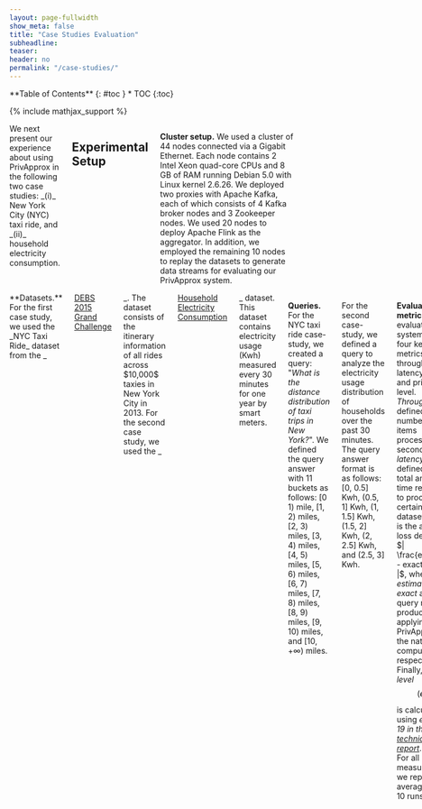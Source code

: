 ```yaml
---
layout: page-fullwidth
show_meta: false
title: "Case Studies Evaluation"
subheadline:
teaser:
header: no
permalink: "/case-studies/"
---
```


<div class="row">
<div class="medium-4 medium-push-8 columns" markdown="1">
<div class="panel radius" markdown="1">
**Table of Contents**
{: #toc }
*  TOC
{:toc}
</div>
</div><!-- /.medium-4.columns -->

{% include mathjax_support %}
<div class="medium-8 medium-pull-4 columns" markdown="1">
We next present our experience about using PrivApprox in the following two case studies: _(i)_ New York City (NYC) taxi ride, and _(ii)_ household electricity consumption.

## Experimental Setup
**Cluster setup.** We used a cluster of $44$ nodes connected via a Gigabit Ethernet. Each node contains 2 Intel Xeon quad-core CPUs and 8 GB of RAM running Debian 5.0 with Linux kernel 2.6.26.  We deployed two proxies with Apache Kafka, each of which consists of $4$ Kafka broker nodes and $3$ Zookeeper nodes. We used  $20$ nodes to deploy Apache Flink as the aggregator. In addition, we employed the remaining $10$ nodes to replay the datasets to generate data streams for evaluating our PrivApprox system.
</div>

<div class="medium-12 medium-pull-12 columns" markdown="1">
**Datasets.** For the first case study, we used the _NYC Taxi Ride_ dataset from the _<a href="http://dl.acm.org/citation.cfm?id=2488283">DEBS 2015 Grand Challenge</a>_. The dataset consists of the itinerary information of all rides across $10,000$ taxies in New York City in 2013.
For the second case study, we used the _<a href="https://goo.gl/0p2QGB">Household Electricity Consumption</a>_ dataset.  This dataset contains electricity usage (Kwh) measured every 30 minutes for one year by smart meters.

**Queries.** For the NYC taxi ride case-study, we created a query: "_What is the distance distribution of taxi trips in New York?_". We defined the query answer with $11$ buckets as follows:  [0 1) mile, [1, 2) miles, [2, 3) miles, [3, 4) miles, [4, 5) miles, [5, 6) miles, [6, 7) miles, [7, 8) miles, [8, 9) miles, [9, 10) miles, and [10, $+\infty$) miles.

For the second case-study, we defined a query to analyze the electricity usage distribution of households over the past 30 minutes. The query answer format is as follows: [0, 0.5] Kwh, (0.5, 1] Kwh, (1, 1.5] Kwh, (1.5, 2] Kwh, (2, 2.5] Kwh, and (2.5, 3] Kwh.


**Evaluation metrics.** We evaluated our system using four key metrics: throughput, latency, utility, and privacy level. _Throughput_ is defined as the number of data items processed  per second, and _latency_ is defined as the total amount of time required to process a certain dataset. _Utility_ is the accuracy loss defined as $| \frac{estimate - exact}{exact} |$, where $estimate$ and $exact$ are the query results produced by applying PrivApprox and the native computation, respectively. Finally, _privacy level_ $$(\epsilon_{zk})$$ is calculated  using _equation 19 in the <a href="https://arxiv.org/abs/1701.05403">technical report</a>_.  
For all measurements, we report the average over $10$ runs.

## Results

### Scalability

We measured the scalability of the two main system components: proxies and the aggregator. We first measured the throughput of proxies with various numbers of CPU cores (scale-up) and different numbers of nodes (scale-out). This experiment was conducted on a cluster of $4$ nodes. _Figure 1 (a)_ shows that, as expected, the throughput at proxies  scales quite well with the number of CPU cores and
nodes. In the NYC Taxi case-study, with $2$ cores, the throughput of each proxy is $512,348$ answers/sec, and with $8$ cores (1 node) the throughput is $1,192,903$ answers/sec; whereas, with a cluster of $4$ nodes each with $8$ cores, the throughput of each proxy reaches $2,539,715$ answers/sec. In  the household electricity case-study, the proxies achieve relatively a higher throughput compared because the message size is smaller than in the NYC Taxi case-study.

<div class="medium-12 medium-pull-12 columns" markdown="1">
 <img class="t20" width="80%" src="{{ site.urlimg }}throughput-proxies-aggregator.png" alt="case studies">
</div>

***Figure 1: Throughput at proxies and the aggregator with different numbers of CPU cores and nodes.***


We next measured the throughput at the aggregator. This experiment was conducted with 44 nodes including $20$ nodes for deploying the aggregator, $7$ nodes for each proxy, and $10$ nodes for replaying datasets. _Figure 1 (b)_ depicts that the aggregator also scales quite well when the number of nodes for aggregator increases. The throughput of  aggregator, however, is much lower than the throughput of  proxies due to
the relatively expensive _join_ operation and the analytical computation at the aggregator.  We notice that the throughput of the aggregator in the household electricity case study does not significantly improve in comparison to the first case study.  This is because the difference in the size of messages between the two case studies does not affect much on the performance of the _join_ operation and the analytical computation.


### Network Bandwidth and Latency

Next, we conducted the experiment to measure the network bandwidth usage. By leveraging the sampling mechanism at clients, our system reduces network traffic  significantly. _Figure 2 (a)_ shows the total network traffic transferred from clients to proxies with different sampling fractions. In the first case study, with the sampling fraction of $60$%, PrivApprox can reduce the network traffic by $1.62\times$; whereas in the second case study, the reduction is $1.58\times$.

<div class="medium-12 medium-pull-12 columns" markdown="1">
 <img class="t20" width="80%" src="{{ site.urlimg }}bandwidth-latency.png" alt="case studies">
</div>

***Figure 2: Total network traffic and latency at proxies with different sampling fractions at clients.***

Beside the benefit of saving network bandwidth, PrivApprox achieves also lower latency in processing query answers by leveraging approximate computation. To evaluate this advantage, we measured the  effect of sampling fractions on the latency of processing query answers. _Figure 2 (b)_ depicts the latency with different sampling fractions at clients. For the first case-study, with the sampling fraction of $60$%, the latency is $1.68\times$ lower than the execution without sampling; whereas, in the second case-study this value is $1.66 \times$ lower  than the execution without sampling.


### Utility and Privacy

_Figure 3 (a)(b)(c)_ show the utility, the privacy level, and the trade-off between them, respectively, with different sampling and randomization parameters.  The randomization parameters $p$ and $q$ are varied in the range of (0, 1), and the sampling parameter $s$ is calculated using _equation 19 in the <a href="https://arxiv.org/abs/1701.05403">technical report</a>_. Here, we show results only for NYC Taxi dataset. As the sampling parameter $s$ and the first randomization parameter $p$ increase, the utility of query results improves (i.e., accuracy loss gets smaller) whereas the privacy guarantee gets weaker (i.e., privacy level gets higher). Since the New York taxi dataset is diverse, the accuracy loss and the privacy level change in a non-linear fashion with different sampling fractions and randomization parameters.

<div class="medium-12 medium-pull-12 columns" markdown="1">
 <img class="t20" width="100%" src="{{ site.urlimg }}utility-privacy-taxi.png" alt="case studies">
</div>

***Figure 3: Results from the NYC taxi case-study with varying sampling and randomization parameters: (a) Utility, (b) Privacy level, (c) Comparison between utility and privacy.***

Interestingly, the accuracy loss does not always decrease as the second randomization parameter $q$ increases. The accuracy loss gets smaller when $q = 0.3$.  This is due to the fact that the faction of truthful "Yes" answers in the dataset is $33.57$% (close to $q=0.3$).



### Historical Analytics

To analyze the performance of PrivApprox for historical analytics, we executed the queries on the datasets stored at the aggregator. _Figure 4 (a) (b)_ present the latency and throughput, respectively, of processing historical datasets with different sampling fractions. We can achieve a speedup of $1.86 \times$ over native execution in historical analytics by setting the sampling fraction to $60$%.

<div class="medium-12 medium-pull-12 columns" markdown="1">
 <img class="t20" width="100%" src="{{ site.urlimg }}historical-analysis.png" alt="case studies">
</div>

***Figure 4: Historical analytics results w/ varying sampling fractions: (a) Latency, (b) Throughput, and (c) Utility.***

We also measured the accuracy loss when the approximate computation was applied (for the NYC Taxi case-study). _Figure 4 (c)_ shows the accuracy loss in processing historical with different sampling fractions. With the sampling fraction of $60$%, the accuracy loss is only less than $1$%.
